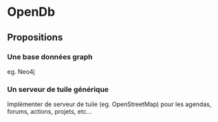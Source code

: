 
OpenDb
===


## Propositions

### Une base données graph

eg. Neo4j

### Un serveur de tuile générique

Implémenter de serveur de tuile (eg. OpenStreetMap) pour les agendas, forums, actions, projets, etc...
